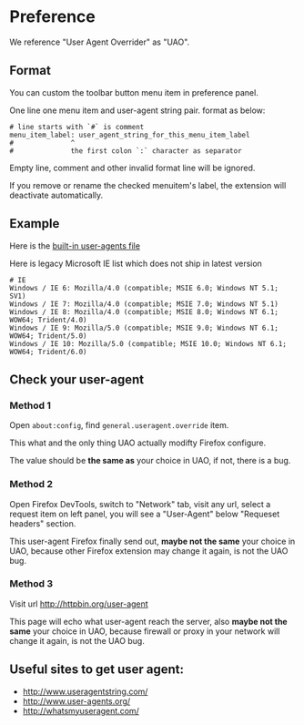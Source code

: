 Preference
==========

We reference "User Agent Overrider" as "UAO".

## Format

You can custom the toolbar button menu item in preference panel.

One line one menu item and user-agent string pair. format as below:


    # line starts with `#` is comment
    menu_item_label: user_agent_string_for_this_menu_item_label
    #              ^
    #              the first colon `:` character as separator


Empty line, comment and other invalid format line will be ignored.

If you remove or rename the checked menuitem's label, the extension will deactivate automatically.

## Example

Here is the [built-in user-agents file](https://github.com/muzuiget/user_agent_overrider/blob/master/src/_includes/assets/builtin_user_agents.txt)

Here is legacy Microsoft IE list which does not ship in latest version

    # IE
    Windows / IE 6: Mozilla/4.0 (compatible; MSIE 6.0; Windows NT 5.1; SV1)
    Windows / IE 7: Mozilla/4.0 (compatible; MSIE 7.0; Windows NT 5.1)
    Windows / IE 8: Mozilla/4.0 (compatible; MSIE 8.0; Windows NT 6.1; WOW64; Trident/4.0)
    Windows / IE 9: Mozilla/5.0 (compatible; MSIE 9.0; Windows NT 6.1; WOW64; Trident/5.0)
    Windows / IE 10: Mozilla/5.0 (compatible; MSIE 10.0; Windows NT 6.1; WOW64; Trident/6.0)

## Check your user-agent

### Method 1

Open `about:config`, find `general.useragent.override` item.

This what and the only thing UAO actually modifty Firefox configure.

The value should be **the same as** your choice in UAO, if not, there is a bug.

### Method 2

Open Firefox DevTools, switch to "Network" tab, visit any url, select a request item on left panel, you will see a "User-Agent" below "Requeset headers" section.

This user-agent Firefox finally send out, **maybe not the same** your choice in UAO, because other Firefox extension may change it again, is not the UAO bug.

### Method 3

Visit url http://httpbin.org/user-agent

This page will echo what user-agent reach the server, also **maybe not the same** your choice in UAO, because firewall or proxy in your network will change it again, is not the UAO bug.

## Useful sites to get user agent:

* http://www.useragentstring.com/
* http://www.user-agents.org/
* http://whatsmyuseragent.com/

